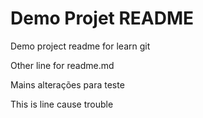 # Demo Projet README

Demo project readme for learn git

Other line for readme.md

Mains alterações para teste

This is line cause trouble
